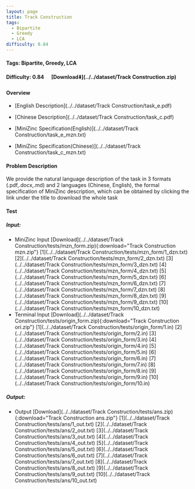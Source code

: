 ```yaml
---
layout: page
title: Track Construction
tags:
  - Bipartite
  - Greedy
  - LCA
difficulty: 0.84
---
```


#### Tags: Bipartite, Greedy, LCA
#### Difficulty: 0.84 &nbsp;&nbsp;&nbsp;&nbsp; [Download⬇️](../../dataset/Track Construction.zip)
#### Overview
- [English Description](../../dataset/Track Construction/task_e.pdf)
- [Chinese Description](../../dataset/Track Construction/task_c.pdf)
- [MiniZinc Specification(English)](../../dataset/Track Construction/task_e_mzn.txt)

- [MiniZinc Specification(Chinese)](../../dataset/Track Construction/task_c_mzn.txt)

#### Problem Description
We provide the natural language description of the task in 3 formats (.pdf,.docx,.md) and 2 languages (Chinese, English), the formal specification of MiniZinc description, which can be obtained by clicking the link under the title to download the whole task
#### Test
##### Input:
- MiniZinc Input [Download](../../dataset/Track Construction/tests/mzn_form.zip){:download="Track Construction mzn.zip"} [1](../../dataset/Track Construction/tests/mzn_form/1_dzn.txt) [2](../../dataset/Track Construction/tests/mzn_form/2_dzn.txt) [3](../../dataset/Track Construction/tests/mzn_form/3_dzn.txt) [4](../../dataset/Track Construction/tests/mzn_form/4_dzn.txt) [5](../../dataset/Track Construction/tests/mzn_form/5_dzn.txt) [6](../../dataset/Track Construction/tests/mzn_form/6_dzn.txt) [7](../../dataset/Track Construction/tests/mzn_form/7_dzn.txt) [8](../../dataset/Track Construction/tests/mzn_form/8_dzn.txt) [9](../../dataset/Track Construction/tests/mzn_form/9_dzn.txt) [10](../../dataset/Track Construction/tests/mzn_form/10_dzn.txt) 
- Terminal Input [Download](../../dataset/Track Construction/tests/origin_form.zip){:download="Track Construction ori.zip"} [1](../../dataset/Track Construction/tests/origin_form/1.in) [2](../../dataset/Track Construction/tests/origin_form/2.in) [3](../../dataset/Track Construction/tests/origin_form/3.in) [4](../../dataset/Track Construction/tests/origin_form/4.in) [5](../../dataset/Track Construction/tests/origin_form/5.in) [6](../../dataset/Track Construction/tests/origin_form/6.in) [7](../../dataset/Track Construction/tests/origin_form/7.in) [8](../../dataset/Track Construction/tests/origin_form/8.in) [9](../../dataset/Track Construction/tests/origin_form/9.in) [10](../../dataset/Track Construction/tests/origin_form/10.in) 

##### Output:
- Output [Download](../../dataset/Track Construction/tests/ans.zip){:download="Track Construction ans.zip"} [1](../../dataset/Track Construction/tests/ans/1_out.txt) [2](../../dataset/Track Construction/tests/ans/2_out.txt) [3](../../dataset/Track Construction/tests/ans/3_out.txt) [4](../../dataset/Track Construction/tests/ans/4_out.txt) [5](../../dataset/Track Construction/tests/ans/5_out.txt) [6](../../dataset/Track Construction/tests/ans/6_out.txt) [7](../../dataset/Track Construction/tests/ans/7_out.txt) [8](../../dataset/Track Construction/tests/ans/8_out.txt) [9](../../dataset/Track Construction/tests/ans/9_out.txt) [10](../../dataset/Track Construction/tests/ans/10_out.txt) 


